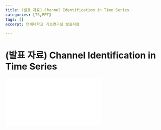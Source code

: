 ```yaml
---
title: (발표 자료) Channel Identification in Time Series
categories: [TS,PPT]
tags: []
excerpt: 연세대학교 기초연구실 발표자료

---
```


<script src="https://cdn.mathjax.org/mathjax/latest/MathJax.js?config=TeX-AMS-MML_HTMLorMML" type="text/javascript"></script>
# (발표 자료) Channel Identification in Time Series

<embed src="/assets/pdf/CId.pdf" type="application/pdf" />


